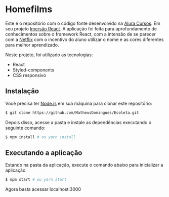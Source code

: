 # Homefilms

Este é o repositório com o código fonte desenvolvido na [Alura Cursos](https://www.alura.com.br/).
Em seu projeto [Imersão React](https://www.alura.com.br/imersao-react).
A aplicação foi feita para aprofundamento de conhecimentos sobre o framework React, com a intensão de se parecer com a [Netflix](https://netflix.com) com o incentivo do aluno utilizar o nome e as cores diferentes para melhor aprendizado.

Neste projeto, foi utilizado as tecnologias:

- React
- Styled-components
- CSS responsivo

## Instalação

Você precisa ter [Node.js](https://nodejs.org) em sua máquina para clonar este repositório:

```sh
$ git clone https://github.com/MatheusDomingues/Ecoleta.git
```

Depois disso, acesse a pasta e instale as dependências executando o seguinte comando:

```sh
$ npm install # ou yarn install
```

## Executando a aplicação

Estando na pasta da aplicação, execute o comando abaixo para inicializar a aplicação.

```sh
$ npm start # ou yarn start
```

Agora basta acessar localhost:3000

